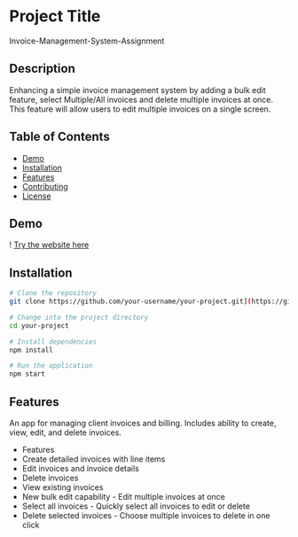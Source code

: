 # Project Title

 Invoice-Management-System-Assignment

## Description

Enhancing a simple invoice management system by adding a bulk edit feature, select Multiple/All invoices and delete multiple invoices at once. This feature will allow users to edit multiple invoices on a single screen.

## Table of Contents

- [Demo](#Demo)
- [Installation](#installation)
- [Features](#features)
- [Contributing](#contributing)
- [License](#license)

## Demo

! [Try the website here]([https://youtube033.netlify.app/](https://main--invoice-management-033.netlify.app/))

## Installation



```bash
# Clone the repository
git clone https://github.com/your-username/your-project.git](https://github.com/Himanshukr033/Invoice-Management-System-Assignment

# Change into the project directory
cd your-project

# Install dependencies
npm install

# Run the application
npm start

```
## Features

An app for managing client invoices and billing. Includes ability to create, view, edit, and delete invoices.

- Features
- Create detailed invoices with line items
- Edit invoices and invoice details
- Delete invoices
- View existing invoices
- New bulk edit capability - Edit multiple invoices at once
- Select all invoices - Quickly select all invoices to edit or delete
- Delete selected invoices - Choose multiple invoices to delete in one click


